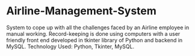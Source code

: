 # Airline-Management-System
System to cope up with all the challenges faced by an Airline employee in manual working. Record-keeping is done using computers with a user friendly front end developed in tkinter library of Python and backend in MySQL. Technology Used: Python, Tkinter, MySQL.

